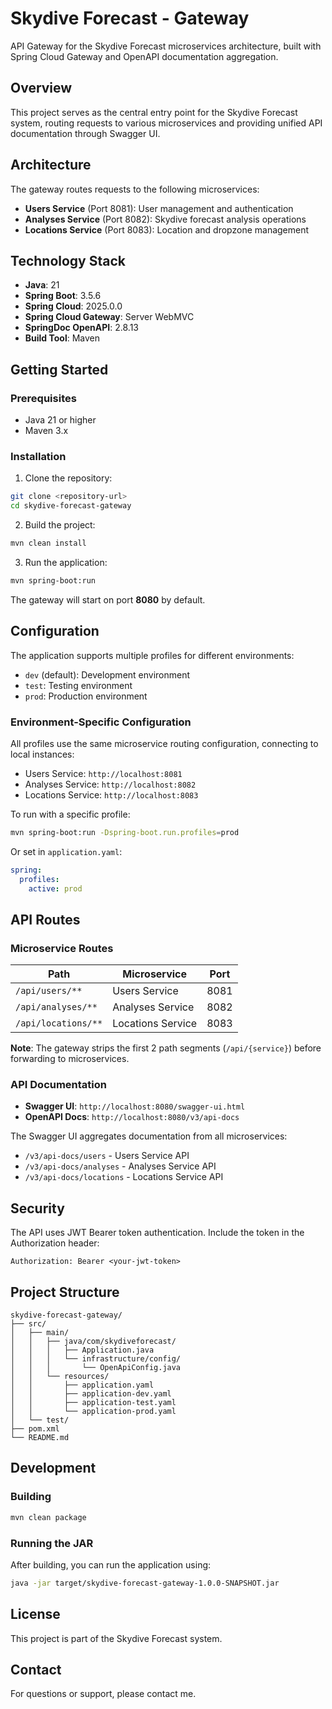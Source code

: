 # Skydive Forecast - Gateway

API Gateway for the Skydive Forecast microservices architecture, built with Spring Cloud Gateway and OpenAPI documentation aggregation.

## Overview

This project serves as the central entry point for the Skydive Forecast system, routing requests to various microservices and providing unified API documentation through Swagger UI.

## Architecture

The gateway routes requests to the following microservices:

- **Users Service** (Port 8081): User management and authentication
- **Analyses Service** (Port 8082): Skydive forecast analysis operations
- **Locations Service** (Port 8083): Location and dropzone management

## Technology Stack

- **Java**: 21
- **Spring Boot**: 3.5.6
- **Spring Cloud**: 2025.0.0
- **Spring Cloud Gateway**: Server WebMVC
- **SpringDoc OpenAPI**: 2.8.13
- **Build Tool**: Maven

## Getting Started

### Prerequisites

- Java 21 or higher
- Maven 3.x

### Installation

1. Clone the repository:
```bash
git clone <repository-url>
cd skydive-forecast-gateway
```

2. Build the project:
```bash
mvn clean install
```

3. Run the application:
```bash
mvn spring-boot:run
```

The gateway will start on port **8080** by default.

## Configuration

The application supports multiple profiles for different environments:

- `dev` (default): Development environment
- `test`: Testing environment
- `prod`: Production environment

### Environment-Specific Configuration

All profiles use the same microservice routing configuration, connecting to local instances:

- Users Service: `http://localhost:8081`
- Analyses Service: `http://localhost:8082`
- Locations Service: `http://localhost:8083`

To run with a specific profile:
```bash
mvn spring-boot:run -Dspring-boot.run.profiles=prod
```

Or set in `application.yaml`:
```yaml
spring:
  profiles:
    active: prod
```

## API Routes

### Microservice Routes

| Path | Microservice | Port |
|------|-------------|------|
| `/api/users/**` | Users Service | 8081 |
| `/api/analyses/**` | Analyses Service | 8082 |
| `/api/locations/**` | Locations Service | 8083 |

**Note**: The gateway strips the first 2 path segments (`/api/{service}`) before forwarding to microservices.

### API Documentation

- **Swagger UI**: `http://localhost:8080/swagger-ui.html`
- **OpenAPI Docs**: `http://localhost:8080/v3/api-docs`

The Swagger UI aggregates documentation from all microservices:
- `/v3/api-docs/users` - Users Service API
- `/v3/api-docs/analyses` - Analyses Service API
- `/v3/api-docs/locations` - Locations Service API

## Security

The API uses JWT Bearer token authentication. Include the token in the Authorization header:

```
Authorization: Bearer <your-jwt-token>
```

## Project Structure

```
skydive-forecast-gateway/
├── src/
│   ├── main/
│   │   ├── java/com/skydiveforecast/
│   │   │   ├── Application.java
│   │   │   └── infrastructure/config/
│   │   │       └── OpenApiConfig.java
│   │   └── resources/
│   │       ├── application.yaml
│   │       ├── application-dev.yaml
│   │       ├── application-test.yaml
│   │       └── application-prod.yaml
│   └── test/
├── pom.xml
└── README.md
```

## Development

### Building

```bash
mvn clean package
```

### Running the JAR

After building, you can run the application using:

```bash
java -jar target/skydive-forecast-gateway-1.0.0-SNAPSHOT.jar
```

## License

This project is part of the Skydive Forecast system.

## Contact

For questions or support, please contact me.
